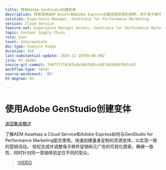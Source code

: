 ```yaml
---
title: 使用Adobe GenStudio创建变体
description: 探索使用AEM Assets和Adobe Express创建资源变体的用例，用于电子邮件和元广告中，以推广相同的营销体验。
solution: Experience Manager, GenStudio for Performance Marketing
version: Cloud Service
feature-set: Experience Manager Assets, GenStudio for Performance Marketing
topic: Content Supply Chain
role: User
level: Intermediate
doc-type: Feature Video
duration: 416
last-substantial-update: 2024-11-19T00:00:00Z
jira: KT-16484
source-git-commit: 7d07f37f6267eda106f895cb367d42669f0d5c65
workflow-type: tm+mt
source-wordcount: '93'
ht-degree: 0%

---
```



# 使用Adobe GenStudio创建变体

[返回集成概述](./overview.md)

了解AEM Assetsas a Cloud Service和Adobe Express如何与GenStudio for Performance Marketing配合使用，快速创建量身定制的资源变体，以实现一致的营销活动。 轻松生成并调整电子邮件促销和元广告的可视化图表，确保一致性，同时针对同一营销体验定位不同的受众。

>[!VIDEO](https://video.tv.adobe.com/v/3439266/?learn=on)
